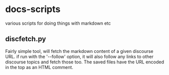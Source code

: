# docs-scripts
various scripts for doing things with markdown etc

## discfetch.py

Fairly simple tool, will fetch the markdown content of a given discourse URL. if run with the '--follow' option, it will also follow any links to other discourse topics and fetch those too. The saved files have the URL encoded in the top as an HTML comment.

